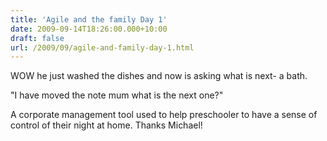```yaml
---
title: 'Agile and the family Day 1'
date: 2009-09-14T18:26:00.000+10:00
draft: false
url: /2009/09/agile-and-family-day-1.html
---
```


WOW he just washed the dishes and now is asking what is next- a bath.  
  
"I have moved the note mum what is the next one?"  
  
A corporate management tool used to help preschooler to have a sense of control of their night at home. Thanks Michael!